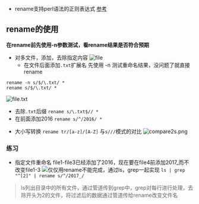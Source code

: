 - rename支持perl语法的正则表达式 [参考](http://www.tutorialspoint.com/perl/perl_regular_expression.htm)

## rename的使用
**在rename前先使用-n参数测试，看rename结果是否符合预期**
- 对多文件，添加，去除指定内容
![file](http://upload-images.jianshu.io/upload_images/3022282-dd8685460713423b.png?imageMogr2/auto-orient/strip%7CimageView2/2/w/1240)
  * 在文件后面添加`.txt`扩展名
先使用 -n 测试重命名结果，没问题了就直接rename
```
rename -n s/$/\.txt/ *
rename s/$/\.txt/ *
```
![file.txt](http://upload-images.jianshu.io/upload_images/3022282-5170f8c9b6f62366.png?imageMogr2/auto-orient/strip%7CimageView2/2/w/1240)
  * 去除`.txt`后缀
`rename s/\.txt$// *`
  * 在前面添加2016
`rename s/^/2016/ *`
- 大小写转换
`rename tr/[a-z]/[A-Z]`
与`s///`模式的对比
![compare2s.png](http://upload-images.jianshu.io/upload_images/3022282-ea68a91ee19e90bb.png?imageMogr2/auto-orient/strip%7CimageView2/2/w/1240)

### 练习
- 指定文件重命名
file1-file3已经添加了2016，现在要在file4前添加2017_而不改变file1-3
![](http://upload-images.jianshu.io/upload_images/3022282-5d50e39122be4c3e.png?imageMogr2/auto-orient/strip%7CimageView2/2/w/1240)仅仅用rename不能完成，通过ls，grep一起实现
`ls | grep "^[2]" | rename s/^/2017_/`
> ls列出目录中的所有文件，通过管道传到grep中，grep对每行进行处理，去除开头为2的文件，将过滤后的数据通过管道传给rename改变文件名
